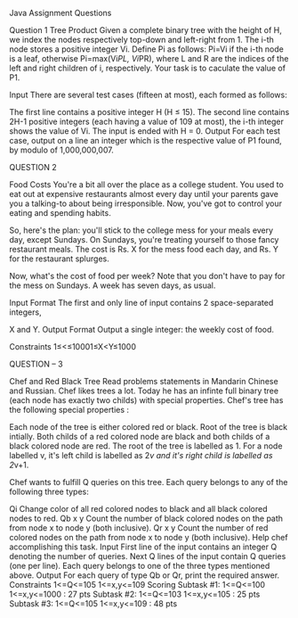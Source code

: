 Java Assignment Questions 

Question 1 
Tree Product
Given a complete binary tree with the height of H, we index the nodes respectively top-down and left-right from 1. The i-th node stores a positive integer Vi. Define Pi as follows: Pi=Vi if the i-th node is a leaf, otherwise Pi=max(Vi*PL, Vi*PR), where L and R are the indices of the left and right children of i, respectively. Your task is to caculate the value of P1.

Input
There are several test cases (fifteen at most), each formed as follows:

The first line contains a positive integer H (H ≤ 15).
The second line contains 2H-1 positive integers (each having a value of 109 at most), the i-th integer shows the value of Vi.
The input is ended with H = 0.
Output
For each test case, output on a line an integer which is the respective value of P1 found, by modulo of 1,000,000,007.


QUESTION 2

Food Costs
You're a bit all over the place as a college student. You used to eat out at expensive restaurants almost every day until your parents gave you a talking-to about being irresponsible. Now, you've got to control your eating and spending habits.

So, here's the plan: you'll stick to the college mess for your meals every day, except Sundays. On Sundays, you're treating yourself to those fancy restaurant meals.
The cost is Rs. X for the mess food each day, and Rs. Y for the restaurant splurges.

Now, what's the cost of food per week? Note that you don't have to pay for the mess on Sundays.
A week has seven days, as usual.

Input Format
The first and only line of input contains 2 space-separated integers, 

X and Y.
Output Format
Output a single integer: the weekly cost of food.

Constraints
1≤<≤10001≤X<Y≤1000


QUESTION – 3

Chef and Red Black Tree
Read problems statements in Mandarin Chinese and Russian.
Chef likes trees a lot. Today he has an infinte full binary tree (each node has exactly two childs) with special properties. Chef's tree has the following special properties :

Each node of the tree is either colored red or black.
Root of the tree is black intially.
Both childs of a red colored node are black and both childs of a black colored node are red.
The root of the tree is labelled as 1. For a node labelled v, it's left child is labelled as 2*v and it's right child is labelled as 2*v+1.

Chef wants to fulfill Q queries on this tree. Each query belongs to any of the following three types:

Qi Change color of all red colored nodes to black and all black colored nodes to red.
Qb x y Count the number of black colored nodes on the path from node x to node y (both inclusive).
Qr x y Count the number of red colored nodes on the path from node x to node y (both inclusive).
Help chef accomplishing this task.
Input
First line of the input contains an integer Q denoting the number of queries. Next Q lines of the input contain Q queries (one per line). Each query belongs to one of the three types mentioned above.
Output
For each query of type Qb or Qr, print the required answer.
Constraints
1<=Q<=105 1<=x,y<=109
Scoring
Subtask #1: 1<=Q<=100 1<=x,y<=1000   : 27 pts
Subtask #2: 1<=Q<=103 1<=x,y<=105     :  25 pts
Subtask #3: 1<=Q<=105 1<=x,y<=109     :  48 pts
